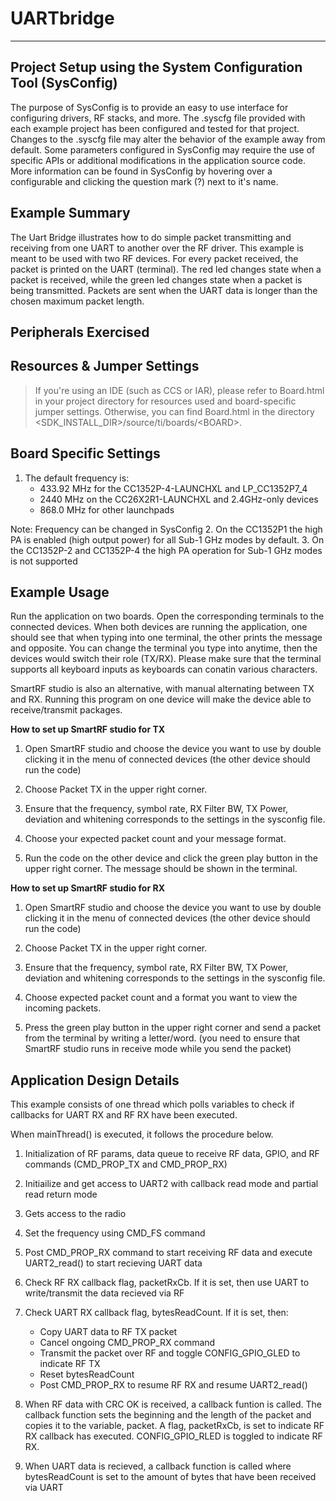 # UARTbridge

---

Project Setup using the System Configuration Tool (SysConfig)
-------------------------
The purpose of SysConfig is to provide an easy to use interface for configuring
drivers, RF stacks, and more. The .syscfg file provided with each example
project has been configured and tested for that project. Changes to the .syscfg
file may alter the behavior of the example away from default. Some parameters
configured in SysConfig may require the use of specific APIs or additional
modifications in the application source code. More information can be found in
SysConfig by hovering over a configurable and clicking the question mark (?)
next to it's name.

Example Summary
---------------
The Uart Bridge illustrates how to do simple packet transmitting and receiving from one UART to
another over the RF driver. This example is meant to be used with two RF devices. For every packet received, 
the packet is printed on the UART (terminal). The red led changes state when a packet is received, 
while the green led changes state when a packet is being transmitted. 
Packets are sent when the UART data is longer than the chosen maximum packet length.

Peripherals Exercised
---------------------


Resources & Jumper Settings
---------------------------
> If you're using an IDE (such as CCS or IAR), please refer to Board.html in your project
directory for resources used and board-specific jumper settings. Otherwise, you can find
Board.html in the directory &lt;SDK_INSTALL_DIR&gt;/source/ti/boards/&lt;BOARD&gt;.

Board Specific Settings
-----------------------
1. The default frequency is:
    - 433.92 MHz for the CC1352P-4-LAUNCHXL and LP_CC1352P7_4
    - 2440 MHz on the CC26X2R1-LAUNCHXL and 2.4GHz-only devices
    - 868.0 MHz for other launchpads

Note: Frequency can be changed in SysConfig
2. On the CC1352P1 the high PA is enabled (high output power) for all
Sub-1 GHz modes by default.
3. On the CC1352P-2 and CC1352P-4 the high PA operation for Sub-1 GHz modes is not supported

Example Usage
-------------
Run the application on two boards. Open the corresponding terminals to the connected devices. When both devices are running the application, one should see that 
when typing into one terminal, the other prints the message and opposite. You can change the terminal you type into anytime, 
then the devices would switch their role (TX/RX). Please make sure that the terminal supports all keyboard inputs as keyboards can conatin various 
characters.

SmartRF studio is also an alternative, with manual alternating between TX and RX. Running this program on one device will make the device able to receive/transmit packages. 

__How to set up SmartRF studio for TX__

1. Open SmartRF studio and choose the device you want to use by double clicking it in the menu of connected devices (the other device should run the code)

2. Choose Packet TX in the upper right corner.

3. Ensure that the frequency, symbol rate, RX Filter BW, TX Power, deviation and whitening corresponds to the settings in the sysconfig file. 

4. Choose your expected packet count and your message format.

5. Run the code on the other device and click the green play button in the upper right corner. The message should be shown in the terminal. 

__How to set up SmartRF studio for RX__

1. Open SmartRF studio and choose the device you want to use by double clicking it in the menu of connected devices (the other device should run the code)

2. Choose Packet TX in the upper right corner.

3. Ensure that the frequency, symbol rate, RX Filter BW, TX Power, deviation and whitening corresponds to the settings in the sysconfig file.

4. Choose expected packet count and a format you want to view the incoming packets.

5. Press the green play button in the upper right corner and send a packet from the terminal by writing a letter/word. (you need to ensure that SmartRF studio runs in receive mode while you send the packet)


Application Design Details
--------------------------
This example consists of one thread which polls variables to check if callbacks for UART RX and RF RX have been executed.

When mainThread() is executed, it follows the procedure below.

1. Initialization of RF params, data queue to receive RF data, GPIO, and RF commands (CMD_PROP_TX and CMD_PROP_RX)

2. Initiailize and get access to UART2 with callback read mode and partial read return mode

3. Gets access to the radio

4. Set the frequency using CMD_FS command

5. Post CMD_PROP_RX command to start receiving RF data and execute UART2_read() to start recieving UART data

6. Check RF RX callback flag, packetRxCb. If it is set, then use UART to write/transmit the data recieved via RF 

7. Check UART RX callback flag, bytesReadCount. If it is set, then:
    - Copy UART data to RF TX packet
    - Cancel ongoing CMD_PROP_RX command
    - Transmit the packet over RF and toggle CONFIG_GPIO_GLED to indicate RF TX
    - Reset bytesReadCount
    - Post CMD_PROP_RX to resume RF RX and resume UART2_read()

8. When RF data with CRC OK is received, a callback funtion is called. The callback function sets the beginning and the length of the packet and copies it to the variable, packet. A flag, packetRxCb, is set to indicate RF RX callback has executed. CONFIG_GPIO_RLED is toggled to indicate RF RX.

9. When UART data is recieved, a callback function is called where bytesReadCount is set to the amount of bytes that have been received via UART
